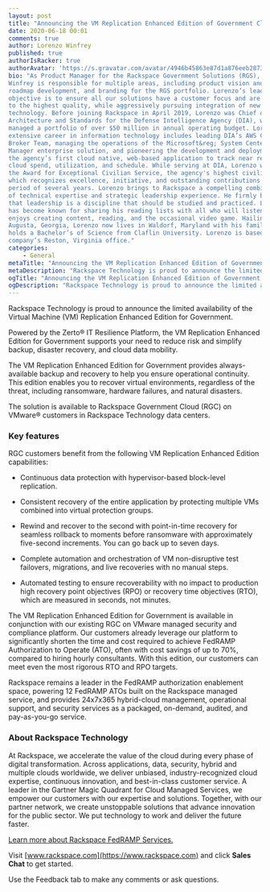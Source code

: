 ```yaml
---
layout: post
title: "Announcing the VM Replication Enhanced Edition of Government Cloud, limited availability"
date: 2020-06-18 00:01
comments: true
author: Lorenzo Winfrey
published: true
authorIsRacker: true
authorAvatar: 'https://s.gravatar.com/avatar/4946b45863e87d1a876eeb2873af2593'
bio: "As Product Manager for the Rackspace Government Solutions (RGS), Lorenzo D.
Winfrey is responsible for multiple areas, including product vision and strategy,
roadmap development, and branding for the RGS portfolio. Lorenzo’s leadership
objective is to ensure all our solutions have a customer focus and are built
to the highest quality, while aggressively pursuing integration of new value added
technology. Before joining Rackspace in April 2019, Lorenzo was Chief of
Architecture and Standards for the Defense Intelligence Agency (DIA), where he
managed a portfolio of over $50 million in annual operating budget. Lorenzo’s
extensive career in information technology includes leading DIA’s AWS Cloud
Broker Team, managing the operations of the Microsoft&reg; System Center Configuration
Manager enterprise solution, and pioneering the development and deployment of
the agency’s first cloud native, web-based application to track near real-time
cloud spend, utilization, and schedule. While serving at DIA, Lorenzo was awarded
the Award for Exceptional Civilian Service, the agency's highest civilian award,
which recognizes excellence, initiative, and outstanding contributions over a
period of several years. Lorenzo brings to Rackspace a compelling combination
of technical expertise and strategic leadership experience. He firmly believes
that leadership is a discipline that should be studied and practiced. Lorenzo
has become known for sharing his reading lists with all who will listen. He
enjoys creating content, reading, and the occasional video game. Hailing from
Augusta, Georgia, Lorenzo now lives in Waldorf, Maryland with his family. He
holds a Bachelor’s of Science from Claflin University. Lorenzo is based in the
company’s Reston, Virginia office."
categories:
    - General
metaTitle: "Announcing the VM Replication Enhanced Edition of Government Cloud, limited availability"
metaDescription: "Rackspace Technology is proud to announce the limited availability of VM Replication Enhanced Edition for Government."
ogTitle: "Announcing the VM Replication Enhanced Edition of Government Cloud, limited availability"
ogDescription: "Rackspace Technology is proud to announce the limited availability of VM Replication Enhanced Edition for Government."
---
```


Rackspace Technology is proud to announce the limited availability of the Virtual
Machine (VM) Replication Enhanced Edition for Government.

<!-- more -->

Powered by the Zerto&reg; IT Resilience Platform, the VM Replication Enhanced
Edition for Government supports your need to reduce risk and simplify backup,
disaster recovery, and cloud data mobility.

The VM Replication Enhanced Edition for Government provides always-available
backup and recovery to help you ensure operational continuity. This edition
enables you to recover virtual environments, regardless of the threat, including
ransomware, hardware failures, and natural disasters.

The solution is available to Rackspace Government Cloud (RGC) on VMware&reg; customers
in Rackspace Technology data centers.

### Key features

RGC customers benefit from the following VM Replication Enhanced Edition
capabilities:

- Continuous data protection with hypervisor-based block-level replication.

- Consistent recovery of the entire application by protecting multiple VMs
  combined into virtual protection groups.

- Rewind and recover to the second with point-in-time recovery for seamless
  rollback to moments before ransomware with approximately five-second
  increments. You can go back up to seven days.

- Complete automation and orchestration of VM non-disruptive test failovers,
  migrations, and live recoveries with no manual steps.

- Automated testing to ensure recoverability with no impact to production
  high recovery point objectives (RPO) or recovery time objectives (RTO), which
  are measured in seconds, not minutes.

The VM Replication Enhanced Edition for Government is available in conjunction
with our existing RGC on VMware managed security and compliance platform. Our
customers already leverage our platform to significantly shorten the time and
cost required to achieve FedRAMP Authorization to Operate (ATO), often with cost
savings of up to 70%, compared to hiring hourly consultants. With this edition,
our customers can meet even the most rigorous RTO and RPO targets.

Rackspace remains a leader in the FedRAMP authorization enablement space,
powering 12 FedRAMP ATOs built on the Rackspace managed service, and provides
24x7x365 hybrid-cloud management, operational support, and security services as
a packaged, on-demand, audited, and pay-as-you-go service.


### About Rackspace Technology

At Rackspace, we accelerate the value of the cloud during every phase of digital
transformation. Across applications, data, security, hybrid and multiple clouds
worldwide, we deliver unbiased, industry-recognized cloud expertise, continuous
innovation, and best-in-class customer service.  A leader in the Gartner Magic
Quadrant for Cloud Managed Services, we empower our customers with our expertise
and solutions. Together, with our partner network, we create unstoppable solutions
that advance innovation for the public sector. We put technology to work and
deliver the future faster.

<a class="cta teal" id="cta" href="https://www.rackspace.com/fedramp">Learn more about Rackspace FedRAMP Services.</a>

Visit [www.rackspace.com](https://www.rackspace.com) and click **Sales Chat**
to get started.

Use the Feedback tab to make any comments or ask questions.
